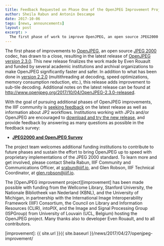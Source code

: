 ```yaml
---
title: Feedback Requested on Phase One of the OpenJPEG Improvement Project
author: Sheila Rabun and Antonin Descampe
date: 2017-10-06
tags: [news, announcements]
layout: post
excerpt: >
  The first phase of work to improve OpenJPEG, an open source JPEG2000 (JP2) codec, has drawn to a close, resulting in the latest release of OpenJPEG, version 2.3.0.
---
```

The first phase of improvements to [OpenJPEG][openjpeg], an open source [JPEG 2000][jpeg2000] codec, has drawn to a close, resulting in the latest release of [OpenJPEG version 2.3.0][latest]. This new release finalizes the work made by Even Rouault and funded by several academic institutions and archival organizations to make OpenJPEG significantly faster and safer.  In addition to what has been done in [version 2.2.0][v2] (multithreading at decoding, speed optimizations, memory consumption reduction, etc.), this release adds improvement to sub-tile decoding. Additional notes on the latest release can be found at <http://www.openjpeg.org/2017/10/04/OpenJPEG-2.3.0-released>.

With the goal of pursuing additional phases of OpenJPEG improvements, the IIIF community is [seeking feedback][survey] on the latest release as well as information about JP2 workflows. Institutions working with JP2s and/or OpenJPEG are encouraged to [download and try the new release][latest], and provide feedback by answering as many questions as possible in the feedback survey:

* [**JPEG2000 and OpenJPEG Survey**][survey]

The project team welcomes additional funding institutions to contribute to future phases and sustain the effort to bring OpenJPEG up to speed with proprietary implementations of the JPEG 2000 standard. To learn more and get involved, please contact Sheila Rabun, IIIF Community and Communications Officer, at <srabun@iiif.io>, and Glen Robson, IIIF Technical Coordinator, at <glen.robson@iiif.io>.

The [OpenJPEG improvement project][improvement] has been made possible with funding from the Wellcome Library, Stanford University, the Nationale Bibliotheek van Nederland (KBNL), and the University of Michigan, in partnership with the International Image Interoperability Framework (IIIF) Consortium, the Council on Library and Information Resources (CLIR), intoPIX, and the Image and Signal Processing Group (ISPGroup) from University of Louvain (UCL, Belgium) hosting the OpenJPEG project. Many thanks also to developer Even Rouault, and to all contributors.

[openjpeg]: http://www.openjpeg.org/
[jpeg2000]: https://jpeg.org/jpeg2000/
[bsd]: https://github.com/uclouvain/openjpeg/blob/master/LICENSE
[github]: https://github.com/uclouvain/openjpeg/projects/1
[openjpeg-news]: http://www.openjpeg.org/2017/04/27/Faster-OpenJPEG-is-on-track
[intopix]: http://www.intopix.com/
[latest]: https://github.com/uclouvain/openjpeg/releases/latest
[survey]: https://goo.gl/forms/491bK2sv9Fj0Y0Cf2
[v2]: http://www.openjpeg.org/2017/08/10/OpenJPEG-2.2.0-released
[improvement]: {{ site.url }}{{ site.baseurl }}/news/2017/04/27/openjpeg-improvement/
